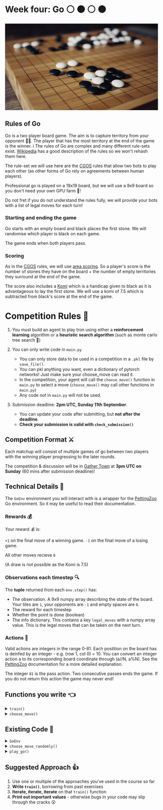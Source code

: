 # Week four: Go :white_circle: :black_circle: :white_circle: :black_circle:

![](images/go_game.webp)

## Rules of Go

Go is a two player board game. The aim is to capture territory from your opponent :guardsman:. The player that has the most territory at the end of the game is the winner.
i
The rules of Go are complex and many different rule-sets exist. [Wikipedia](<https://en.wikipedia.org/wiki/Go_(game)>) has a good description of the rules so we won't rehash them here.

The rule-set we will use here are the [CGOS](http://www.yss-aya.com/cgos/) rules that allow two bots to play each other (as other forms of Go rely on agreements between human players).

Professional go is played on a 19x19 board, but we will use a 9x9 board so you don't need your own GPU farm :pig:!

Do not fret if you do not understand the rules fully, we will provide your bots with a list of legal moves for each turn!

### Starting and ending the game

Go starts with an empty board and black places the first stone. We will randomise which player is black on each game.

The game ends when both players pass.

### Scoring

As in the [CGOS](http://www.yss-aya.com/cgos/) rules, we will use [area scoring](<https://en.wikipedia.org/wiki/Go_(game)#Scoring_rules>). So a player's score is the number of stones they have on the board + the number of empty territories they surround at the end of the game.

The score also includes a [Komi](<https://en.wikipedia.org/wiki/Go_(game)#Komi>) which is a handicap given to black as it is advantageous to lay the first stone. We will use a komi of 7.5 which is subtracted from black's score at the end of the game.

# Competition Rules :scroll:

1. You must build an agent to play tron using either a **reinforcement learning** algorithm or a **heuristic search algorithm** (such as monte carlo tree search :deciduous_tree:)
2. You can only write code in `main.py`

   - You can only store data to be used in a competition in a `.pkl` file by `save_file()`.
   - You can pkl anything you want, even a dictionary of pytorch networks! Just make sure your choose_move can read it.
   - In the competition, your agent will call the `choose_move()` function in `main.py` to select a move (`choose_move()` may call other functions in `main.py`)
   - Any code not in `main.py` will not be used.

3. Submission deadline: **2pm UTC, Sunday 11th September**.
   - You can update your code after submitting, but **not after the deadline**.
   - **Check your submission is valid with `check_submission()`**

## Competition Format :crossed_swords:

Each matchup will consist of multiple games of go between two players with the winning player progressing to the later rounds.

The competition & discussion will be in [Gather Town](https://app.gather.town/app/nJwquzJjD4TLKcTy/Delta%20Academy) at **3pm UTC on Sunday** (60 mins after submission deadline)!

## Technical Details :hammer:

The `GoEnv` environment you will interact with is a wrapper for the [PettingZoo](https://www.pettingzoo.ml/classic/go) Go environment. So it may be useful to read their documentation.

### Rewards :moneybag:

Your reward :moneybag: is:

`+1` on the final move of a winning game.
`-1` on the final move of a losing game.

All other moves recieve `0`

(A draw is not possible as the Komi is 7.5)

### Observations each timestep :mag:

The **tuple** returned from each `env.step()` has:

- The observation. A 9x9 numpy array describing the state of the board. Your tiles are `1`, your opponents are `-1` and empty spaces are `0`.
- The reward for each timestep
- Whether the point is done (boolean)
- The info dictionary. This contains a key `legal_moves` with a numpy array value. This is the legal moves that can be taken on the next turn.

### Actions :muscle:

Valid actions are integers in the range 0-81. Each postition on the board has is deinfed by an integer - e.g. (row 1, col 0) = 10. You can convert an integer action a to its corresponding board coordinate through (a//N, a%N). See the [PettingZoo](https://www.pettingzoo.ml/classic/go) documentation for a more detailed explanation.

The integer `81` is the pass action. Two consecutive passes ends the game. If you do not return this action the game may never end!

## Functions you write :point_left:

<details>
<summary><code style="white-space:nowrap;">  train()</code></summary>
(Optional)
Write this to train your algorithm from experience in the environment.
<br />
<br />
(Optional) Returns a pickelable object for your choose_move to use
</details>
<details>
<summary><code style="white-space:nowrap;">  choose_move()</code></summary>
This acts greedily given the state and network.

In the competition, the choose_move() function is called to make your next move. Takes the state as input and outputs an action.

The state defined by two variables.

- `observation` a (board size x board size) numpy array as defined above.
- `legal_moves` a numpy array of integers containing all the legal moves on that turn

</details>

## Existing Code :pray:

<details>
<summary><code style="white-space:nowrap;">  GoEnv</code></summary>
The environment class controls the game and runs the opponents. It should be used for training your agent.
<br />
<br />
See example usage in <code style="white-space:nowrap;">play_go()</code>.
<br />
<br />
The opponents' <code style="white-space:nowrap;">choose_move</code> functions are input at initialisation (when <code style="white-space:nowrap;">Env(opponent_choose_moves)</code> is called). Every time you call <code style="white-space:nowrap;">Env.step()</code>, both players make a move according to their choose_move function. Players view the board from their own perspective (i.e player1_board = -player2_board).
    <br />
    <br />

<code style="white-space:nowrap;">GoEnv</code> has a <code style="white-space:nowrap;"> verbose</code> argument which prints the information about the game to the console when set to <code style="white-space:nowrap;">True</code>. <code style="white-space:nowrap;"> TronEnv</code> also has a render argument which visualises the game in pygame when set to <code style="white-space:nowrap;">True</code>. This allows you to visualise your AI's skills. You can play against your agent using the <code style="white-space:nowrap;">human_choose_move()</code> function!

</details>

<details>
<summary><code style="white-space:nowrap;"> choose_move_randomly()</code></summary>
A basic go playing bot that makes legal random moves, learn to beat this first!
<br />
<br />
Takes the state as input and outputs an action.
</details>

<details>
<summary><code style="white-space:nowrap;">  play_go()</code></summary>
Plays a game of Go, which can be rendered through pygame (if <code style="white-space:nowrap;">render=True</code>).
<!--
You can play against your own bot if you set <code style="white-space:nowrap;">your_choose_move</code> to <code style="white-space:nowrap;">human_player</code>!
<br />
<br /> -->

Inputs:

<code style="white-space:nowrap;">your_choose_move</code>: Function that takes the state and outputs the action for your agent.

<code style="white-space:nowrap;">opponent_choose_move</code>: Function that takes the state and outputs the action for the opponent.

<code style="white-space:nowrap;">game_speed_multiplier</code>: controls the gameplay speed. High numbers mean fast games, low numbers mean slow games.

<code style="white-space:nowrap;">verbose</code>: whether to print info to the console.

<code style="white-space:nowrap;">render</code>: whether to render the match through pygame

</details>

## Suggested Approach :+1:

1. Use one or multiple of the approaches you've used in the course so far
2. **Write `train()`**, borrowing from past exercises
3. **Iterate, iterate, iterate** on that `train()` function
4. **Print out important values** - otherwise bugs in your code may slip through the cracks :astonished:

